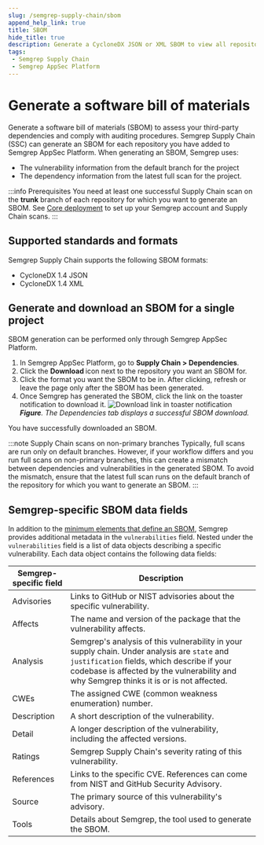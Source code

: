 ```yaml
---
slug: /semgrep-supply-chain/sbom
append_help_link: true
title: SBOM
hide_title: true
description: Generate a CycloneDX JSON or XML SBOM to view all repository dependencies.
tags:
 - Semgrep Supply Chain
 - Semgrep AppSec Platform
---
```


# Generate a software bill of materials

Generate a software bill of materials (SBOM) to assess your third-party dependencies and comply with auditing procedures. Semgrep Supply Chain (SSC) can generate an SBOM for each repository you have added to Semgrep AppSec Platform. When generating an SBOM, Semgrep uses:

- The vulnerability information from the default branch for the project
- The dependency information from the latest full scan for the project.

:::info Prerequisites
You need at least one successful Supply Chain scan on the **trunk** branch of each repository for which you want to generate an SBOM. See [<i class="fa-regular fa-file-lines"></i> Core deployment](/deployment/core-deployment) to set up your Semgrep account and Supply Chain scans.
:::

## Supported standards and formats

Semgrep Supply Chain supports the following SBOM formats:

- CycloneDX 1.4 JSON
- CycloneDX 1.4 XML

## Generate and download an SBOM for a single project

SBOM generation can be performed only through Semgrep AppSec Platform.

1. In Semgrep AppSec Platform, go to **Supply Chain > Dependencies**.
2. Click the **Download <i class="fa-solid fa-download"></i>** icon next to the repository you want an SBOM for.
3. Click the format you want the SBOM to be in. After clicking, refresh or leave the page only after the SBOM has been generated.
4. Once Semgrep has generated the SBOM, click the link on the toaster notification to download it.
    ![Download link in toaster notification](/img/download-sbom.png) _**Figure**. The Dependencies tab displays a successful SBOM download._

You have successfully downloaded an SBOM.

:::note Supply Chain scans on non-primary branches
Typically, full scans are run only on default branches. However, if your workflow differs and you run full scans on non-primary branches, this can create a mismatch between dependencies and vulnerabilities in the generated SBOM. To avoid the mismatch, ensure that the latest full scan runs on the default branch of the repository for which you want to generate an SBOM.
:::

## Semgrep-specific SBOM data fields

In addition to the [<i class="fas fa-external-link fa-xs"></i> minimum elements that define an SBOM](https://www.ntia.doc.gov/files/ntia/publications/sbom_minimum_elements_report.pdf), Semgrep provides additional metadata in the `vulnerabilities` field. Nested under the `vulnerabilities` field is a list of data objects describing a specific vulnerability. Each data object contains the following data fields:

| Semgrep-specific field | Description |
| -------  | ------ |
| Advisories  | Links to GitHub or NIST advisories about the specific vulnerability. |
| Affects | The name and version of the package that the vulnerability affects. |
| Analysis | Semgrep's analysis of this vulnerability in your supply chain. Under analysis are `state` and `justification` fields, which describe if your codebase is affected by the vulnerability and why Semgrep thinks it is or is not affected. |
| CWEs | The assigned CWE (common weakness enumeration) number. |
| Description | A short description of the vulnerability. |
| Detail | A longer description of the vulnerability, including the affected versions. |
| Ratings | Semgrep Supply Chain's severity rating of this vulnerability. |
| References | Links to the specific CVE. References can come from NIST and GitHub Security Advisory. |
| Source | The primary source of this vulnerability's advisory. |
| Tools | Details about Semgrep, the tool used to generate the SBOM. |
